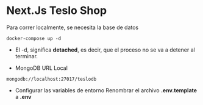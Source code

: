 # Next.Js Teslo Shop

Para correr localmente, se necesita la base de datos

```
docker-compose up -d
```

- El -d, significa **detached**, es decir, que el proceso no se va a detener al terminar.

- MongoDB URL Local

```
mongodb://localhost:27017/teslodb
```

- Configurar las variables de entorno
  Renombrar el archivo **.env.template** a **.env**


